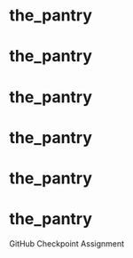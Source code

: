 # the_pantry
# the_pantry
# the_pantry
# the_pantry
# the_pantry
# the_pantry
GitHub Checkpoint Assignment

